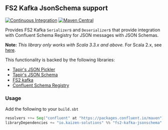 ## FS2 Kafka JsonSchema support ##

[![Continuous Integration](https://github.com/kaizen-solutions/fs2-kafka-jsonschema-support/actions/workflows/ci.yml/badge.svg)](https://github.com/kaizen-solutions/fs2-kafka-jsonschema-support/actions/workflows/ci.yml)
[![Maven Central](https://maven-badges.herokuapp.com/maven-central/io.kaizen-solutions/fs2-kafka-jsonschema-support_3/badge.svg)](https://maven-badges.herokuapp.com/maven-central/io.kaizen-solutions/fs2-kafka-jsonschema_3)

Provides FS2 Kafka `Serializer`s and `Deserializer`s that provide integration with Confluent Schema Registry for JSON messages with JSON Schemas.

__Note:__ _This library only works with Scala 3.3.x and above._ For Scala 2.x, see [here](https://github.com/kaizen-solutions/fs2-kafka-jsonschema-support).

This functionality is backed by the following libraries:
- [Tapir's JSON Pickler](https://tapir.softwaremill.com/en/latest/endpoint/pickler.html)
- [Tapir's JSON Schema](https://tapir.softwaremill.com/en/latest/docs/json-schema.html)
- [FS2 kafka](https://github.com/fd4s/fs2-kafka)
- [Confluent Schema Registry](https://github.com/confluentinc/schema-registry)

### Usage ###

Add the following to your `build.sbt`
```sbt
resolvers ++= Seq("confluent" at "https://packages.confluent.io/maven")
libraryDependencies += "io.kaizen-solutions" %% "fs2-kafka-jsonschema" % "<latest-version>"
```
